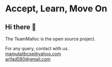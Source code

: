 # Accept, Learn, Move On

## Hi there 👋


The TeamMalloc is the open source project. 

For any query, contact with us. <br>
[mamutalibcse@yahoo.com](mutalibcse@yahoo.com) <br>
[arifad580@gmail.com](arifad580@gmail.com)
